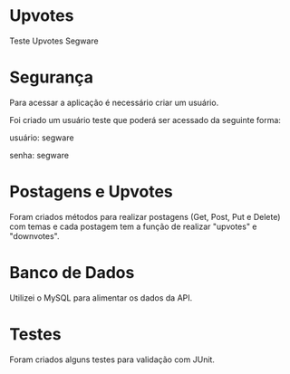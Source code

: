 # Upvotes
Teste Upvotes Segware

# Segurança
Para acessar a aplicação é necessário criar um usuário.

Foi criado um usuário teste que poderá ser acessado da seguinte forma:

usuário: segware

senha: segware

# Postagens e Upvotes
Foram criados métodos para realizar postagens (Get, Post, Put e Delete) com temas e cada postagem tem a função de realizar "upvotes" e "downvotes".

# Banco de Dados
Utilizei o MySQL para alimentar os dados da API.

# Testes
Foram criados alguns testes para validação com JUnit.
